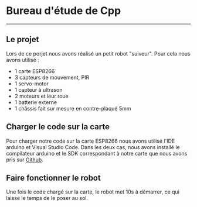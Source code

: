 # Bureau d'étude de Cpp
-----

## Le projet
Lors de ce porjet nous avons réalisé un petit robot "suiveur". Pour cela nous avons utilisé :
- 1 carte ESP8266
- 3 capteurs de mouvement, PIR
- 1 servo-motor
- 1 capteur à ultrason
- 2 moteurs et leur roue
- 1 batterie externe
- 1 châssis fait sur mesure en contre-plaqué 5mm
## Charger le code sur la carte
Pour charger notre code sur la carte ESP8266 nous avons utilisé l'IDE arduino et Visual Studio Code. Dans les deux cas, nous avons installé le compilateur arduino et le SDK correspondant à notre carte que nous avons pris sur [Github](https://github.com/esp8266/Arduino).
## Faire fonctionner le robot
Une fois le code chargé sur la carte, le robot met 10s à démarrer, ce qui laisse le temps de le poser au sol.